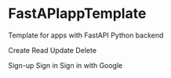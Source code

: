 # FastAPIappTemplate
Template for apps with FastAPI Python backend

Create Read Update Delete 

Sign-up 
Sign in
Sign in with Google
